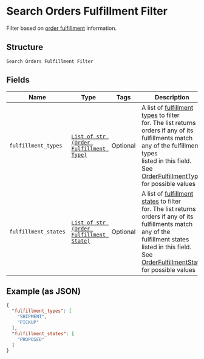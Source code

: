 
# Search Orders Fulfillment Filter

Filter based on [order fulfillment](../../doc/models/order-fulfillment.md) information.

## Structure

`Search Orders Fulfillment Filter`

## Fields

| Name | Type | Tags | Description |
|  --- | --- | --- | --- |
| `fulfillment_types` | [`List of str (Order Fulfillment Type)`](../../doc/models/order-fulfillment-type.md) | Optional | A list of [fulfillment types](../../doc/models/order-fulfillment-type.md) to filter<br>for. The list returns orders if any of its fulfillments match any of the fulfillment types<br>listed in this field.<br>See [OrderFulfillmentType](#type-orderfulfillmenttype) for possible values |
| `fulfillment_states` | [`List of str (Order Fulfillment State)`](../../doc/models/order-fulfillment-state.md) | Optional | A list of [fulfillment states](../../doc/models/order-fulfillment-state.md) to filter<br>for. The list returns orders if any of its fulfillments match any of the<br>fulfillment states listed in this field.<br>See [OrderFulfillmentState](#type-orderfulfillmentstate) for possible values |

## Example (as JSON)

```json
{
  "fulfillment_types": [
    "SHIPMENT",
    "PICKUP"
  ],
  "fulfillment_states": [
    "PROPOSED"
  ]
}
```


